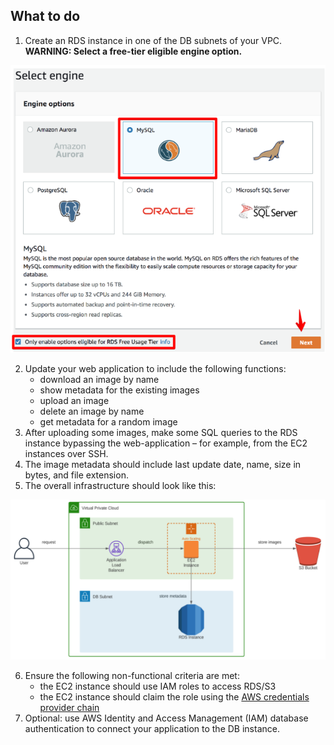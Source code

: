 ## What to do

1. Create an RDS instance in one of the DB subnets of your VPC. **WARNING: Select a free-tier eligible engine option.**

![](./images/rds-engine.png)

2. Update your web application to include the following functions: 
    - download an image by name 
    - show metadata for the existing images 
    - upload an image 
    - delete an image by name 
    - get metadata for a random image 
3. After uploading some images, make some SQL queries to the RDS instance bypassing the web-application – for example, from the EC2 instances over SSH. 
4. The image metadata should include last update date, name, size in bytes, and file extension. 
5. The overall infrastructure should look like this:

![](./images/rds-app-infrastructure.png)

6. Ensure the following non-functional criteria are met: 
    - the EC2 instance should use IAM roles to access RDS/S3 
    - the EC2 instance should claim the role using the [AWS credentials provider chain](https://docs.aws.amazon.com/sdk-for-java/v1/developer-guide/credentials.html#credentials-default)
7. Optional: use AWS Identity and Access Management (IAM) database authentication to connect your application to the DB instance. 
